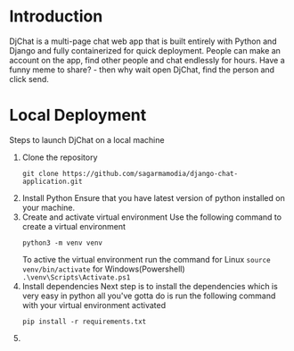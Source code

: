 # Introduction
DjChat is a multi-page chat web app that is built entirely with Python and Django and fully containerized for quick deployment. People can make an account on the app, find other people and chat endlessly for hours. Have a funny meme to share? - then why wait open DjChat, find the person and click send. 

# Local Deployment
Steps to launch DjChat on a local machine 
1. Clone the repository
   ```
   git clone https://github.com/sagarmamodia/django-chat-application.git
   ```
2. Install Python 
   Ensure that you have latest version of python installed on your machine.
3. Create and activate virtual environment 
   Use the following command to create a virtual environment
   ```
   python3 -m venv venv
   ```
   To active the virtual environment run the command for Linux
   ```source venv/bin/activate```
   for Windows(Powershell)
   ```.\venv\Scripts\Activate.ps1```
5. Install dependencies
   Next step is to install the dependencies which is very easy in python all you've gotta do is run the following command with your virtual environment activated
   ```
   pip install -r requirements.txt
   ```
7. 
